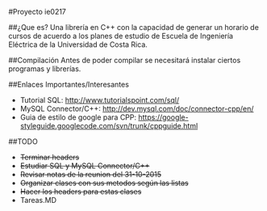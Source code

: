 #Proyecto ie0217

##¿Que es?
Una librería en C++ con la capacidad de generar un horario de cursos
de acuerdo a los planes de estudio de Escuela de Ingeniería Eléctrica de la
Universidad de Costa Rica.

##Compilación
Antes de poder compilar se necesitará instalar ciertos programas y librerías.

##Enlaces Importantes/Interesantes
* Tutorial SQL: http://www.tutorialspoint.com/sql/
* MySQL Connector/C++: http://dev.mysql.com/doc/connector-cpp/en/
* Guia de estilo de google para CPP: https://google-styleguide.googlecode.com/svn/trunk/cppguide.html

##TODO
* ~~Terminar headers~~
* ~~Estudiar SQL y MySQL Connector/C++~~
* ~~Revisar notas de la reunion del 31-10-2015~~
* ~~Organizar clases con sus metodos según las listas~~
* ~~Hacer los headers para estas clases~~
* Tareas.MD
